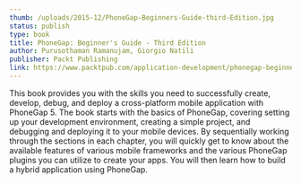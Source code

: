 ```yaml
---
thumb: /uploads/2015-12/PhoneGap-Beginners-Guide-third-Edition.jpg
status: publish
type: book
title: PhoneGap: Beginner's Guide - Third Edition
author: Purusothaman Ramanujam, Giorgio Natili
publisher: Packt Publishing
link: https://www.packtpub.com/application-development/phonegap-beginners-guide-third-edition
---
```

This book provides you with the skills you need to successfully create, develop, debug, and deploy a cross-platform mobile application with PhoneGap 5. The book starts with the basics of PhoneGap, covering setting up your development environment, creating a simple project, and debugging and deploying it to your mobile devices. By sequentially working through the sections in each chapter, you will quickly get to know about the available features of various mobile frameworks and the various PhoneGap plugins you can utilize to create your apps. You will then learn how to build a hybrid application using PhoneGap.

